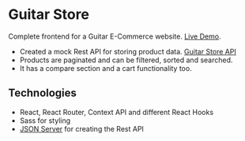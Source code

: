 # Guitar Store

Complete frontend for a Guitar E-Commerce website. [Live Demo](https://guitar-store-site.netlify.app/).

- Created a mock Rest API for storing product data. [Guitar Store API](https://github.com/VWRoli/guitar-store-api)
- Products are paginated and can be filtered, sorted and searched. 
- It has a compare section and a cart functionality too.

## Technologies

- React, React Router, Context API and different React Hooks
- Sass for styling
- [JSON Server](https://github.com/typicode/json-server) for creating the Rest API

